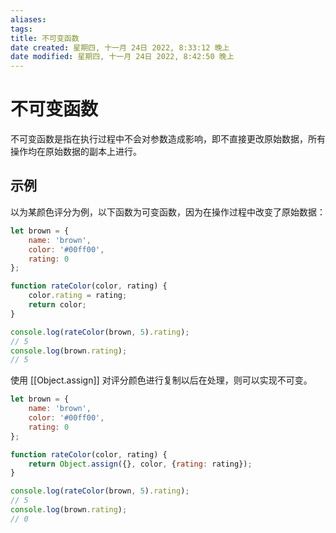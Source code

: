 ```yaml
---
aliases: 
tags: 
title: 不可变函数
date created: 星期四, 十一月 24日 2022, 8:33:12 晚上
date modified: 星期四, 十一月 24日 2022, 8:42:50 晚上
---
```


# 不可变函数

不可变函数是指在执行过程中不会对参数造成影响，即不直接更改原始数据，所有操作均在原始数据的副本上进行。

## 示例

以为某颜色评分为例，以下函数为可变函数，因为在操作过程中改变了原始数据：

```javascript
let brown = {
	name: 'brown',
	color: '#00ff00',
	rating: 0
};

function rateColor(color, rating) {
	color.rating = rating;
	return color;
}

console.log(rateColor(brown, 5).rating);
// 5
console.log(brown.rating);
// 5
```

使用 [[Object.assign]] 对评分颜色进行复制以后在处理，则可以实现不可变。

```javascript
let brown = {
	name: 'brown',
	color: '#00ff00',
	rating: 0
};

function rateColor(color, rating) {
	return Object.assign({}, color, {rating: rating});
}

console.log(rateColor(brown, 5).rating);
// 5
console.log(brown.rating);
// 0
```
